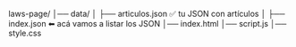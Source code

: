 laws-page/
│── data/
│    ├── articulos.json   ✅ tu JSON con artículos
│    ├── index.json       ⬅ acá vamos a listar los JSON
│── index.html
│── script.js
│── style.css
